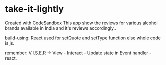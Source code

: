 # take-it-lightly
Created with CodeSandbox
This app show the reviews for various alcohol brands available in India and it's reviews accordingly..

build-using: React used for setQuote and setType function else whole code is js.

remember: V.I.S.E.R -> View - Interact - Update state in Event handler - react. 
